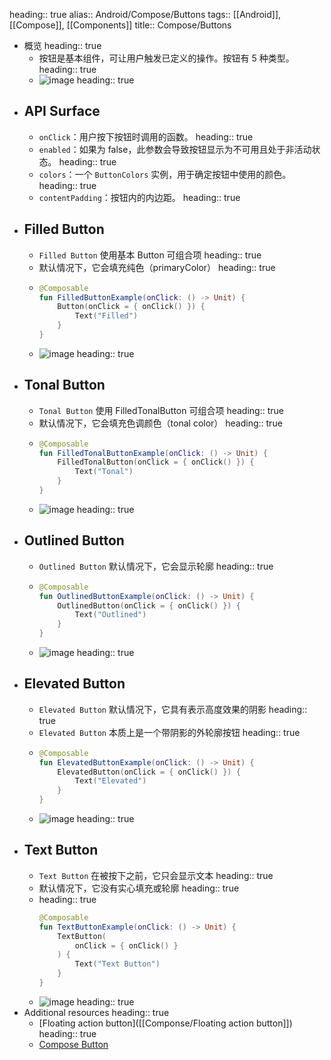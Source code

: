 heading:: true
alias:: Android/Compose/Buttons
tags:: [[Android]], [[Compose]], [[Components]]
title:: Compose/Buttons

- 概览
  heading:: true
	- 按钮是基本组件，可让用户触发已定义的操作。按钮有 5 种类型。
	  heading:: true
	- ![image](https://gist.github.com/user-attachments/assets/1e77dbff-22aa-4368-b6d7-b747ddffa518)
	  heading:: true
- ## API Surface
	- `onClick`：用户按下按钮时调用的函数。
	  heading:: true
	- `enabled`：如果为 false，此参数会导致按钮显示为不可用且处于非活动状态。
	  heading:: true
	- `colors`：一个 `ButtonColors` 实例，用于确定按钮中使用的颜色。
	  heading:: true
	- `contentPadding`：按钮内的内边距。
	  heading:: true
- ## Filled Button
	- `Filled Button` 使用基本 Button 可组合项
	  heading:: true
	- 默认情况下，它会填充纯色（primaryColor）
	  heading:: true
	- ```kotlin
	  @Composable
	  fun FilledButtonExample(onClick: () -> Unit) {
	      Button(onClick = { onClick() }) {
	          Text("Filled")
	      }
	  }
	  ```
	- ![image](https://gist.github.com/user-attachments/assets/ce42c5c6-f37c-4942-a954-48ad0ea002e5)
	  heading:: true
- ## Tonal Button
	- `Tonal Button` 使用 FilledTonalButton 可组合项
	  heading:: true
	- 默认情况下，它会填充色调颜色（tonal color）
	  heading:: true
	- ```kotlin
	  @Composable
	  fun FilledTonalButtonExample(onClick: () -> Unit) {
	      FilledTonalButton(onClick = { onClick() }) {
	          Text("Tonal")
	      }
	  }
	  ```
	- ![image](https://gist.github.com/user-attachments/assets/690fc479-02b8-4da4-a80d-ccae39612985)
	  heading:: true
- ## Outlined Button
	- `Outlined Button` 默认情况下，它会显示轮廓
	  heading:: true
	- ```kotlin
	  @Composable
	  fun OutlinedButtonExample(onClick: () -> Unit) {
	      OutlinedButton(onClick = { onClick() }) {
	          Text("Outlined")
	      }
	  }
	  ```
	- ![image](https://gist.github.com/user-attachments/assets/a380129f-4d65-44bb-aada-f729e6566023)
	  heading:: true
- ## Elevated Button
	- `Elevated Button` 默认情况下，它具有表示高度效果的阴影
	  heading:: true
	- `Elevated Button` 本质上是一个带阴影的外轮廓按钮
	  heading:: true
	- ```kotlin
	  @Composable
	  fun ElevatedButtonExample(onClick: () -> Unit) {
	      ElevatedButton(onClick = { onClick() }) {
	          Text("Elevated")
	      }
	  }
	  ```
	- ![image](https://gist.github.com/user-attachments/assets/0d116e0d-23e3-4410-8929-225d1872943d)
	  heading:: true
- ## Text Button
	- `Text Button` 在被按下之前，它只会显示文本
	  heading:: true
	- 默认情况下，它没有实心填充或轮廓
	  heading:: true
	- heading:: true
	  ```kotlin
	  @Composable
	  fun TextButtonExample(onClick: () -> Unit) {
	      TextButton(
	          onClick = { onClick() }
	      ) {
	          Text("Text Button")
	      }
	  }
	  ```
	- ![image](https://gist.github.com/user-attachments/assets/496d59c6-50d2-49e4-866a-60d7606f5178)
	  heading:: true
- Additional resources
  heading:: true
	- [Floating action button]([[Componse/Floating action button]])
	  heading:: true
	- [Compose Button](https://developer.android.com/develop/ui/compose/components/button)